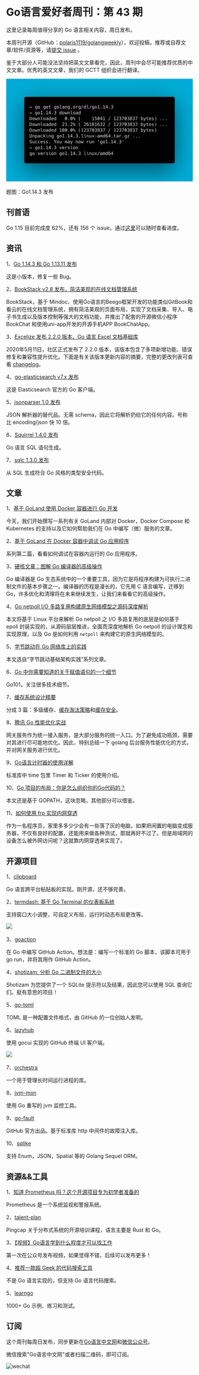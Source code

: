 # Go语言爱好者周刊：第 43 期

这里记录每周值得分享的 Go 语言相关内容，周日发布。

本周刊开源（GitHub：[polaris1119/golangweekly](https://github.com/polaris1119/golangweekly)），欢迎投稿，推荐或自荐文章/软件/资源等，请[提交 issue](https://github.com/polaris1119/golangweekly/issues) 。

鉴于大部分人可能没法坚持把英文文章看完，因此，周刊中会尽可能推荐优质的中文文章。优秀的英文文章，我们的 GCTT 组织会进行翻译。

![](imgs/issue043/cover.jpeg)

题图：Go1.14.3 发布

## 刊首语

Go 1.15 目前完成度 62%，还有 156 个 issue。通过[这里](https://github.com/golang/go/milestone/114)可以随时查看进度。

## 资讯

1、[Go 1.14.3 和 Go 1.13.11 发布](https://studygolang.com/topics/11479)

这是小版本，修复一些 Bug。

2、[BookStack v2.8 发布，简洁美观的在线文档管理系统](https://studygolang.com/topics/11462)

BookStack，基于 Mindoc、使用Go语言的Beego框架开发的功能类似GitBook和看云的在线文档管理系统，拥有简洁美观的页面布局，实现了文档采集、导入、电子书生成以及版本控制等强大的文档功能，并推出了配套的开源微信小程序 BookChat 和使用uni-app开发的开源手机APP BookChatApp。

3、[Excelize 发布 2.2.0 版本，Go 语言 Excel 文档基础库](https://studygolang.com/topics/11446)

2020年5月11日，社区正式发布了 2.2.0 版本，该版本包含了多项新增功能、错误修复和兼容性提升优化。下面是有关该版本更新内容的摘要，完整的更改列表可查看 [changelog](https://github.com/xuri/excelize/compare/v2.1.0...v2.2.0)。

4、[go-elasticsearch v7.x 发布](https://github.com/elastic/go-elasticsearch)

这是 Elasticsearch 官方的 Go 客户端。

5、[jsonparser 1.0 发布](https://github.com/buger/jsonparser)

JSON 解析器的替代品。无需 schema，因此它将解析扔给它的任何内容。号称比 encoding/json 快 10 倍。

6、[Squirrel 1.4.0 发布](https://github.com/Masterminds/squirrel)

Go 语言 SQL 语句生成。

7、[sqlc 1.3.0 发布](https://github.com/kyleconroy/sqlc)

从 SQL 生成符合 Go 风格的类型安全代码。

## 文章

1、[基于 GoLand 使用 Docker 容器进行 Go 开发](https://mp.weixin.qq.com/s/2tajxPBhGwgwlT4TzAgmVw)

今天，我们开始撰写一系列有关 GoLand 内部对 Docker，Docker Compose 和 Kubernetes 的支持以及它如何帮助我们在 Go 中编写（微）服务的文章。

2、[基于 GoLand 在 Docker 容器中调试 Go 应用程序](https://mp.weixin.qq.com/s/4-fkIWcr_3LdLFALVk4ZTA)

系列第二篇，看看如何调试在容器内运行的 Go 应用程序。

3、[硬核文章：图解 Go 编译器的高级操作](https://mp.weixin.qq.com/s/HiVDE2FxnX4CpqVceBJByw)

Go 编译器是 Go 生态系统中的一个重要工具，因为它是将程序构建为可执行二进制文件的基本步骤之一。编译器的历程是漫长的，它先用 C 语言编写，迁移到 Go，许多优化和清理将在未来继续发生，让我们来看看它的高级操作。

4、[Go netpoll I/O 多路复用构建原生网络模型之源码深度解析](https://taohuawu.club/go-netpoll-io-multiplexing-reactor)

本文将基于 Linux 平台来解析 Go netpoll 之 I/O 多路复用的底层是如何基于 epoll 封装实现的，从源码层层推进，全面而深度地解析 Go netpoll 的设计理念和实现原理，以及 Go 是如何利用 `netpoll` 来构建它的原生网络模型的。

5、[字节跳动在 Go 网络库上的实践](https://mp.weixin.qq.com/s/wSaJYg-HqnYY4SdLA2Zzaw)

本文选自“字节跳动基础架构实践”系列文章。

6、[Go 中你需要知道的关于赋值语句的一个细节](https://mp.weixin.qq.com/s/I_8ylCLkB_oz9WxL-Lt2DA)

Go101，关注很多技术细节。

7、[缓存系统设计精要](https://mp.weixin.qq.com/s/Qxv5Rl13Q3Lb6IGVZMo-QQ)

分成 3 篇：多级缓存、[缓存淘汰策略](https://mp.weixin.qq.com/s/rAzA4v0wLUHSode9QbkPTQ)和[缓存安全](https://mp.weixin.qq.com/s/OKkCONHBJ_jHW0xbCTEkrw)。

8、[腾讯 Go 性能优化实战](https://mp.weixin.qq.com/s/Z9DoVGwdAtpbjealQLEMkw)

网关服务作为统一接入服务，是大部分服务的统一入口。为了避免成功瓶颈，需要对其进行尽可能地优化。因此，特别总结一下 golang 后台服务性能优化的方式，并对网关服务进行优化。

9、[Go语言计时器的使用详解](https://mp.weixin.qq.com/s/QahprdKrlcaatG8poWsNrA)

标准库中 time 包里 Timer 和 Ticker 的使用介绍。

10、[Go 项目的布局：你是怎么组织你的Go代码的？](https://mp.weixin.qq.com/s/3f6dZcshXXL4EDqdtmJ3gw)

本文还是基于 GOPATH，这块忽略，其他部分可以借鉴。

11、[如何使用 frp 实现内网穿透](https://studygolang.com/articles/28687)

作为一名程序员，家里多多少少会有一些落了灰的电脑，如果把闲置的电脑变成服务器，不仅有良好的配置，还能用来做各种测试，那就再好不过了。但是局域网的设备怎么被外网访问呢？这就靠内网穿透来实现了。

## 开源项目

1、[clipboard](https://github.com/d-tsuji/clipboard)

Go 语言跨平台粘贴板的实现。刚开源，还不够完善。

2、[termdash: 基于 Go Terminal 的仪表板系统](https://github.com/mum4k/termdash)

支持窗口大小调整，可自定义布局，运行时动态布局更改等。

![](imgs/issue043/termdashd.gif)

3、[goaction](https://github.com/posener/goaction)

在 Go 中编写 GitHub Action。想法是：编写一个标准的 Go 脚本，该脚本可用于 go run，并将其用作 GitHub Action。

4、[shotizam: 分析 Go 二进制文件的大小](https://github.com/bradfitz/shotizam)

Shotizam 为您提供了一个 SQLite 提示符以及结果，因此您可以使用 SQL 查询它们。挺有意思的项目！

5、[go-toml](https://github.com/pelletier/go-toml)

TOML 是一种配置文件格式，由 GitHub 的一位创始人发明。

6、[lazyhub](https://github.com/ryo-ma/lazyhub)

使用 gocui 实现的 GitHub 终端 UI 客户端。

![](imgs/issue043/lazyhub.gif)

7、[orchestra](https://github.com/stephenafamo/orchestra)

一个用于管理长时间运行进程的库。

8、[jvm-mon](https://github.com/ajermakovics/jvm-mon)

使用 Go 重写的 jvm 监控工具。

9、[go-fault](https://github.com/github/go-fault)

GitHub 官方出品。基于标准库 http 中间件的故障注入库。

10、[sqlike](https://github.com/si3nloong/sqlike)

支持 Enum，JSON，Spatial 等的 Golang Sequel ORM。

## 资源&&工具

1、[知道 Prometheus 吗？这个开源项目专为初学者准备的](https://mp.weixin.qq.com/s/7jkdrvZlfX6h8jUnfPq3iQ)

Prometheus 是一个系统监视和警报系统。

2、[talent-plan](https://github.com/pingcap/talent-plan)

Pingcap 关于分布式系统的开源培训课程，语言主要是 Rust 和 Go。

3、[【视频】Go语言学到什么程度才可以找工作](https://mp.weixin.qq.com/s/fy034sbAP1508rsZY3ULlw)

第一次在公众号发布视频，如果觉得不错，后续可以发布更多！

4、[推荐一款超 Geek 的代码搜索工具](https://mp.weixin.qq.com/s/tJm0d1ZW3_9PViK3S8xgrw)

不是 Go 语言实现的，但支持 Go 语言代码搜索。

5、[learngo](https://github.com/inancgumus/learngo)

1000+ Go 示例、练习和测试。

## 订阅

这个周刊每周日发布，同步更新在[Go语言中文网](https://studygolang.com/go/weekly)和[微信公众号](https://weixin.sogou.com/weixin?query=Go%E8%AF%AD%E8%A8%80%E4%B8%AD%E6%96%87%E7%BD%91)。

微信搜索"Go语言中文网"或者扫描二维码，即可订阅。

![wechat](imgs/wechat.png)
